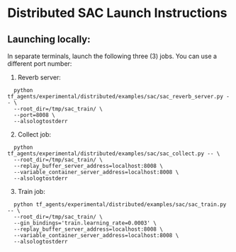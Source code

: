 # Distributed SAC Launch Instructions

## Launching locally:
In separate terminals, launch the following three (3) jobs. You can use a different
port number:

1) Reverb server:

```
  python tf_agents/experimental/distributed/examples/sac/sac_reverb_server.py -- \
  --root_dir=/tmp/sac_train/ \
  --port=8008 \
  --alsologtostderr
```

2) Collect job:

```
  python tf_agents/experimental/distributed/examples/sac/sac_collect.py -- \
  --root_dir=/tmp/sac_train/ \
  --replay_buffer_server_address=localhost:8008 \
  --variable_container_server_address=localhost:8008 \
  --alsologtostderr
```

3) Train job:

```
  python tf_agents/experimental/distributed/examples/sac/sac_train.py -- \
  --root_dir=/tmp/sac_train/ \
  --gin_bindings='train.learning_rate=0.0003' \
  --replay_buffer_server_address=localhost:8008 \
  --variable_container_server_address=localhost:8008 \
  --alsologtostderr
```
